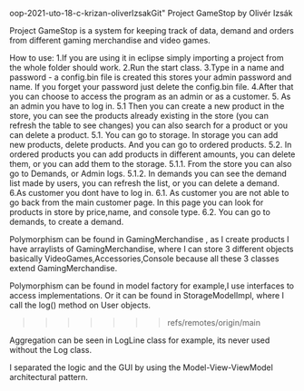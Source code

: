  oop-2021-uto-18-c-krizan-oliverIzsakGit" Project GameStop by Olivér Izsák

Project GameStop is a system for keeping track of data, demand and orders from different gaming merchandise and video games.

How to use: 1.If you are using it in eclipse simply importing a project from the whole folder should work. 2.Run the start class. 3.Type in a name and password - a config.bin file is created this stores your admin password and name. If you forget your password just delete the config.bin file. 4.After that you can choose to access the program as an admin or as a customer. 5. As an admin you have to log in. 5.1 Then you can create a new product in the store, you can see the products already existing in the store (you can refresh the table to see changes) you can also search for a product or you can delete a product. 5.1. You can go to storage. In storage you can add new products, delete products. And you can go to ordered products. 5.2. In ordered products you can add products in different amounts, you can delete them, or you can add them to the storage. 5.1.1. From the store you can also go to Demands, or Admin logs. 5.1.2. In demands you can see the demand list made by users, you can refresh the list, or you can delete a demand. 6.As customer you dont have to log in. 6.1. As customer you are not able to go back from the main customer page. In this page you can look for products in store by price,name, and console type. 6.2. You can go to demands, to create a demand.

Polymorphism can be found in GamingMerchandise , as I create products I have arraylists of GamingMerchandise, where I can store 3 different objects basically VideoGames,Accessories,Console because all these 3 classes extend GamingMerchandise.

Polymorphism can be found in model factory for example,I use interfaces to access implementations.
Or it can be found in StorageModelImpl, where I call the log() method on User objects.
>>>>>>> refs/remotes/origin/main

Aggregation can be seen in LogLine class for example, its never used without the Log class.

I separated the logic and the GUI by using the Model-View-ViewModel architectural pattern.
